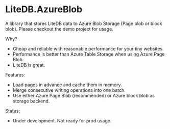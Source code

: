 # LiteDB.AzureBlob
A library that stores LiteDB data to Azure Blob Storage (Page blob or block blob).
Please checkout the demo project for usage.

Why?
* Cheap and reliable with reasonable performance for your tiny websites.
* Performance is better than Azure Table Storage when using Azure Page Blob.
* LiteDB is great.

Features:
* Load pages in advance and cache them in memory.
* Merge consecutive writing operations into one batch.
* Use either Azure Page Blob (recommended) or Azure block blob as storage backend.

Status:
* Under development. Not ready for prod usage. 
